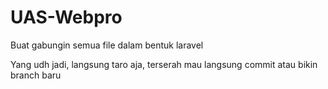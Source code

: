 # UAS-Webpro
Buat gabungin semua file dalam bentuk laravel

Yang udh jadi, langsung taro aja, terserah mau langsung commit atau bikin branch baru
